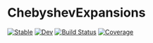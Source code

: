 # ChebyshevExpansions

[![Stable](https://img.shields.io/badge/docs-stable-blue.svg)](https://fernandopenaranda.github.io/ChebyshevExpansions.jl/stable)
[![Dev](https://img.shields.io/badge/docs-dev-blue.svg)](https://fernandopenaranda.github.io/ChebyshevExpansions.jl/dev)
[![Build Status](https://github.com/fernandopenaranda/ChebyshevExpansions.jl/actions/workflows/CI.yml/badge.svg?branch=main)](https://github.com/fernandopenaranda/ChebyshevExpansions.jl/actions/workflows/CI.yml?query=branch%3Amain)
[![Coverage](https://codecov.io/gh/fernandopenaranda/ChebyshevExpansions.jl/branch/main/graph/badge.svg)](https://codecov.io/gh/fernandopenaranda/ChebyshevExpansions.jl)
